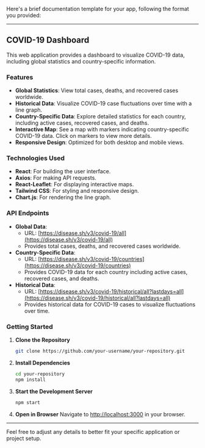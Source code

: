Here's a brief documentation template for your app, following the format you provided:

---

## COVID-19 Dashboard

This web application provides a dashboard to visualize COVID-19 data, including global statistics and country-specific information.

### Features
- **Global Statistics**: View total cases, deaths, and recovered cases worldwide.
- **Historical Data**: Visualize COVID-19 case fluctuations over time with a line graph.
- **Country-Specific Data**: Explore detailed statistics for each country, including active cases, recovered cases, and deaths.
- **Interactive Map**: See a map with markers indicating country-specific COVID-19 data. Click on markers to view more details.
- **Responsive Design**: Optimized for both desktop and mobile views.

### Technologies Used
- **React**: For building the user interface.
- **Axios**: For making API requests.
- **React-Leaflet**: For displaying interactive maps.
- **Tailwind CSS**: For styling and responsive design.
- **Chart.js**: For rendering the line graph.

### API Endpoints
- **Global Data**: 
  - URL: [https://disease.sh/v3/covid-19/all](https://disease.sh/v3/covid-19/all)
  - Provides total cases, deaths, and recovered cases worldwide.
- **Country-Specific Data**:
  - URL: [https://disease.sh/v3/covid-19/countries](https://disease.sh/v3/covid-19/countries)
  - Provides COVID-19 data for each country including active cases, recovered cases, and deaths.
- **Historical Data**:
  - URL: [https://disease.sh/v3/covid-19/historical/all?lastdays=all](https://disease.sh/v3/covid-19/historical/all?lastdays=all)
  - Provides historical data for COVID-19 cases to visualize fluctuations over time.

### Getting Started
1. **Clone the Repository**
   ```bash
   git clone https://github.com/your-username/your-repository.git
   ```

2. **Install Dependencies**
   ```bash
   cd your-repository
   npm install
   ```

3. **Start the Development Server**
   ```bash
   npm start
   ```

4. **Open in Browser**
   Navigate to [http://localhost:3000](http://localhost:3000) in your browser.

---

Feel free to adjust any details to better fit your specific application or project setup.